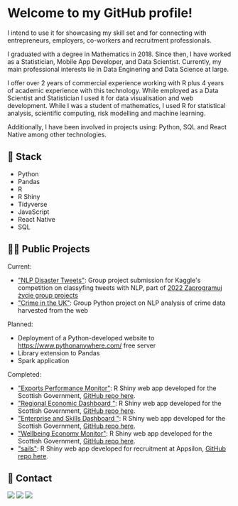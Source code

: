 
# Welcome to my GitHub profile!
I intend to use it for showcasing my skill set and for connecting with entrepreneurs, employers, co-workers and recruitment professionals.

I graduated with a degree in Mathematics in 2018. Since then, I have worked as a Statistician, Mobile App Developer, and Data Scientist. Currently, my main professional interests lie in Data Enginering and Data Science at large.

I offer over 2 years of commercial experience working with R plus 4 years of academic experience with this technology. While employed as a Data Scientist and Statistician I used it for data visualisation and web development. While I was a student of mathematics, I used R for statistical analysis, scientific computing, risk modelling and machine learning. 

Additionally, I have been involved in projects using: Python, SQL and React Native among other technologies.

## 🤖 Stack
* Python
* Pandas
* R
* R Shiny
* Tidyverse
* JavaScript
* React Native
* SQL

## 👨‍💻 Public Projects
Current:
* ["NLP Disaster Tweets"](https://github.com/SzymkowskiDev/nlp-disaster-tweets): Group project submission for Kaggle's competition on classyfing tweets with NLP, part of [2022 Zaprogramuj życie group projects](https://zaprogramujzycie.pl/)
* ["Crime in the UK"](https://github.com/SzymkowskiDev/crime-in-the-uk): Group Python project on NLP analysis of crime data harvested from the web

Planned:
* Deployment of a Python-developed website to https://www.pythonanywhere.com/ free server
* Library extension to Pandas
* Spark application

Completed:
* ["Exports Performance Monitor"](https://scotland.shinyapps.io/sg-exports-performance-monitor/): R Shiny web app developed for the Scottish Government, [GitHub repo here](https://github.com/DataScienceScotland/sg-exports-performance-monitor).
* ["Regional Economic Dashboard
"](https://scotland.shinyapps.io/sg-regional-economic-dashboard/): R Shiny web app developed for the Scottish Government, [GitHub repo here](https://github.com/DataScienceScotland/sg-regional-economic-dashboard).
* ["Enterprise and Skills Dashboard
"](https://scotland.shinyapps.io/sg-enterprise-and-skills-dashboard/): R Shiny web app developed for the Scottish Government, [GitHub repo here](https://github.com/DataScienceScotland/sg-enterprise-and-skills-dashboard).
* ["Wellbeing Economy Monitor"](https://szymkowskidev.shinyapps.io/sg-wellbeing-economy-monitor/): R Shiny web app developed for the Scottish Government, [GitHub repo here](https://github.com/DataScienceScotland/sg-wellbeing-economy-monitor).
* ["sails"](https://szymkowskidev.shinyapps.io/sail/): R Shiny web app developed for recruitment at Appsilon, [GitHub repo here](https://github.com/SzymkowskiDev/sails).

## 📧 Contact
[![](https://img.shields.io/twitter/url?label=/kamil-szymkowski/&logo=linkedin&logoColor=%230077B5&style=social&url=https%3A%2F%2Fwww.linkedin.com%2Fin%2Fkamil-szymkowski%2F)](https://www.linkedin.com/in/kamil-szymkowski/) [![](https://img.shields.io/twitter/url?label=@szymkowskidev&logo=medium&logoColor=%23292929&style=social&url=https%3A%2F%2Fmedium.com%2F%40szymkowskidev)](https://medium.com/@szymkowskidev) [![](https://img.shields.io/twitter/url?label=/SzymkowskiDev&logo=github&logoColor=%23292929&style=social&url=https%3A%2F%2Fgithub.com%2FSzymkowskiDev)](https://github.com/SzymkowskiDev)
